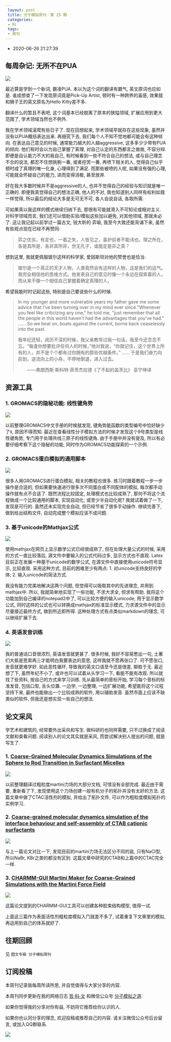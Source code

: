 ```yaml
---
 layout: post
 title: 分子模拟周刊：第 25 期
 categories:
 - 科
 tags:
 - 周刊
---
```


- 2020-06-26 21:27:39

## 每周杂记: 无所不在PUA

![](https://jerkwin.github.io/pic/weekly/25_0.jpg)

最近算是学到一个新词, 霸凌PUA. 本以为这个词的翻译有霸气, 英文原词也应如是. 谁成想查了一下发现原词竟是Pick-Up Artist, 顿时有一种跨界的喜感, 效果就和狮子王的英文原名为Hello Kitty差不多.

翻译什么的暂且不表吧, 这个词基本已经脱离了原本的狭隘领域, 扩展应用到更大范围了, 学术领域当然也不例外.

我在学术领域滚爬有些日子了. 现在回想起来, 学术领域早就存在这些现象, 虽然并没有以PUA概括表达出来. 再细究下去, 我们每个人不知不觉地都可能会有这种倾向. 在表达自己意见的时候, 通常能力越大的人越aggressive, 这多多少少带有PUA的倾向. 他们有时会以为自己掌握了真理, 对自己认定的东西都言之凿凿, 不容分辩. 即便是自认能力不大的我自己, 有时候看到一些不符合自己的想法, 或与自己理念不合的说法, 都忍不住想挑剔一番, 或者挖苦一番, 再喷下相关的人, 觉得自己似乎顿时成了真理的唯一化身, 心理得到了满足. 而那些被喷的人呢, 如果没有强的心理, 可能就会怀疑自己的能力, 进而变得消极, 甚至放弃.

好在我大多数时候并不是aggressive的人, 也并不觉得自己的经验与知识就是唯一正确的. 即便我真觉得自己的想法正确, 他人的不对, 我也知道别人同样有权利如我一样觉得, 所以最后的结论大多是无可无不可, 各人自说自话, 各取所需.

可如果真以我这样的模式继续归纳下去, 那很有可能就滑入不可知论或相对主义. 对科学领域而言, 我们还可以借助实验/模拟这些加以避免, 对其他领域, 那就未必了. 这让我记起以前学过一篇古文, 钱大昕的 弈喻, 我至今大致还能背诵下来, 虽然有些观点现在已经不再赞同:

>弈之优劣，有定也，一着之失，人皆见之，虽护前者不能讳也。理之所在，各是其所是，各非其所非，世无孔子，谁能定是非之真？

想到这里, 我就更佩服玻尔这样的科学家, 爱因斯坦对他的赞誉也是恰当:

>玻尔是一个真正的天才人物，人类竟然会有这样的人物，这是我们的运气。我完全相信他的思维方式。他发表自己的意见时像一个永远在探索着的人，而从来不像一个相信自己掌握着确定真理的人。

希望我能时时记起这些, 特别是自己要说些什么的时候.

>In my younger and more vulnerable years my father gave me some advice that I've been turning over in my mind ever since."Whenever you feel like criticizing any one," he told me, "just remember that all the people in this world haven't had the advantages that you've had."
>......
>So we beat on, boats against the current, borne back ceaselessly into the past.
>
>我年纪还轻，阅历不深的时候，我父亲教导过我一句话，我至今还念念不忘。“每逢你想要批评任何人的时候，”他对我说，“你就记住，这个世界上所有的人，并不是个个都有过你拥有的那些优越条件。”
>......
>于是我们奋力向前划，逆流向上的小舟，不停地倒退，进入过去。
>
>　　——弗朗西斯·斯科特·菲茨杰拉德《了不起的盖茨比》 巫宁坤译

## 资源工具

### 1. GROMACS的隐秘功能: 线性键角势

![](https://jerkwin.github.io/pic/weekly/25_linear.png)

以前整理GROMACS中文手册的时候就发现, 键角势能函数的类型编号中恰好缺少了`9`, 原因不得而知. 最近在查看线性分子模拟方法的时候才发现这个9号类型是线性键角势, 专门用于处理共线三原子的线性键角. 由于手册中并没有提及, 所以有必要仔细考察下这个隐秘的功能, 同时作为GROMACS功能探索的一个示例.

### 2. GROMACS蛋白模拟的通用脚本

![](https://jerkwin.github.io/pic/weekly/25_pro.png)

很多人用GROMACS进行蛋白模拟, 相关的教程也很多. 练习时跟着教程一步一步操作是合适的, 但如果要快速进行很多次不同蛋白或不同配体的模拟, 每次都手动操作就有点不合适了. 既然流程比较固定, 处理模式也比较成熟了, 那何不将这个流程做成一个比较通用的脚本, 实现自动化, 或至少半自动化呢? 我就试着做了一下, 发现是可行的. 虽然还未实现完全自动, 但已经节省了很多手动操作. 继续完善下, 做到给出结构文件, 自动完成整个模拟应该不成问题.

### 3. 基于unicode的Mathjax公式

![](https://jerkwin.github.io/pic/weekly/25_unicode.png)

使用mathjax在网页上显示数学公式已经很成熟了, 但在处理大量公式的时候, 采用的方式一直比较落后, 源文件中要输入的公式代码过多, 显示方式也不直观. Latex目前正在发展一种基于unicode的数学公式, 在源文件中直接使用unicode符号显示, 比较直观. 采用这种方式, 目前的困难至少有两点: 1. 对unicode支持良好的字体; 2. 输入unicode的简洁方式.

我没有能力完美地解决这两个问题, 但觉得可以吸取其中的先进理念, 并用到mathjax中. 所以, 我就简单地实现了一些功能, 不求大求全, 但求有帮助. 我将这个功能加到自己编译的notepad2中了, 可以比较方便的输入unicode, 用于显示数学公式, 同时这样的公式也可以转换成mathjax的标准显示模式, 力求源文件中的显示尽量接近最终方式, 做到所近即所得. 这种处理方式有点类似markdown的理念, 可以继续扩展下去.

### 4. 英语发音训练

![](https://jerkwin.github.io/pic/weekly/25_eng.png)

我的普通话口音很浓烈, 英语发音就更甚了. 很多时候, 我好不容易憋出一句, 土著们大抵是思索再三才能明白我要表达的意思, 这样我就不愿再张口了. 可不愿张口, 发音就更难学好. 如此恶性循环, 导致我的英文口语至今还是很差, 聊胜于无. 最近想了下, 虽然年纪不小了, 或许也可以试着从头学习一下, 看能不能有改观. 所以就找了些资料, 按自己的方式来学习训练. 先从最简单的音标开始, 学习每个音标的标准发音, 包括口型, 舌头位置. 一边学, 一边整理, 一边扩展功能, 希望能将这个过程坚持下来, 最终也能做出一个比较成熟的软件, 用以辅助发音. 虽然市面上应该不缺类似的软件, 但我还是想实现一些自己的想法.

## 论文采风

学艺术和建筑的, 经常要外出采风和写生. 做科研的也同样需要, 只不过换成了阅读文献和查看问题. 阅读别人的论文其实就是采风, 而尝试解决别人提出的问题, 就是写生了.

### 1. [Coarse-Grained Molecular Dynamics Simulations of the Sphere to Rod Transition in Surfactant Micelles](http://dx.doi.org/10.1021/la2006315)

![](https://jerkwin.github.io/pic/weekly/25_ctac.png)

以前整理翻译过粗粒度martini力场的大部分文档, 可惜没有全部完成. 最近由于需要, 重新看了下, 发现使用这个力场创建一般有机分子的拓扑并没有太好的方法. 这篇文章中做了CTAC活性剂的模拟, 并给出了拓扑文件, 可以作为粗粒度模拟拓扑的实例学习.

### 2. [Coarse-grained molecular dynamics simulation of the interface behaviour and self-assembly of CTAB cationic surfactants](http://dx.doi.org/10.1039/c8cp04505d)

![](https://jerkwin.github.io/pic/weekly/25_ctab.png)

与上一篇论文对比一下, 发现目前的martini力场无法区分不同的盐, 只有NaCl型, 所以NaBr, KBr之类的都没有区别. 这篇文章中研究的CTAB和上篇中的CTAC完全一样.

### 3. [CHARMM-GUI Martini Maker for Coarse-Grained Simulations with the Martini Force Field](http://dx.doi.org/10.1021/acs.jctc.5b00513)

![](https://jerkwin.github.io/pic/weekly/25_cg.png)

这篇论文提到的CHARMM-GUI工具可以创建各种胶束结构模型, 值得一试.

上面这三篇作为表面活性剂粗粒度模拟入门就差不多了, 试着重复下文章里的模拟, 再运用到自己的体系就好了.

## 往期回顾

见 `图文专辑 分子模拟周刊`

## 订阅投稿

本周刊记录我每周所读所思, 并自觉值得与大家分享的内容.

本周刊同步更新在我的网络日志 [哲·科·文](https://jerkwin.github.io/) 和微信公众号 [分子模拟之道](https://mp.weixin.qq.com/s?__biz=MzI5MzI5NzgyNA==&mid=2247484628&idx=1&sn=a928af5f252a4b1405d4130454f8c971&chksm=ec750f1bdb02860dfd4d50f40950c95d27e71bddff4d14385e5a9d78ba3340d3d170e2ff578a&token=1361388059&lang=zh_CN#rd).

如果你觉得我的分享对你有益, 不妨将它推荐给你认识的人.

如果你也认同分享的理念, 欢迎投稿或推荐自己的内容. 请关注微信公众号后台留言, 或加入QQ群联系.

![](https://jerkwin.github.io/jscss/molsimart.png)
